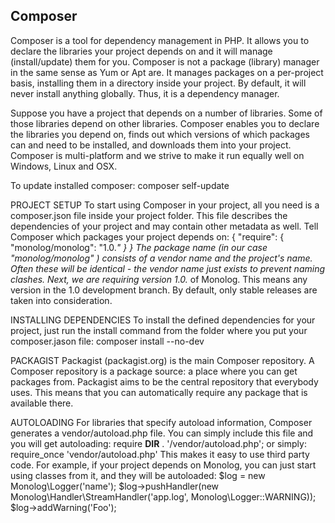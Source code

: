 ## Composer

Composer is a tool for dependency management in PHP. It allows you to declare the libraries your project depends on and it will manage (install/update) them for you. Composer is not a package (library) manager in the same sense as Yum or Apt are. It manages packages on a per-project basis, installing them in a directory inside your project. By default, it will never install anything globally. Thus, it is a dependency manager.

Suppose you have a project that depends on a number of libraries. Some of those libraries depend on other libraries. Composer enables you to declare the libraries you depend on, finds out which versions of which packages can and need to be installed, and downloads them into your project.
Composer is multi-platform and we strive to make it run equally well on Windows, Linux and OSX.

To update installed composer:
composer self-update

PROJECT SETUP
To start using Composer in your project, all you need is a composer.json file inside your project folder. This file describes the dependencies of your project and may contain other metadata as well. Tell Composer which packages your project depends on:
{
    "require": {
        "monolog/monolog": "1.0.*"
    }
}
The package name (in our case "monolog/monolog" ) consists of a vendor name and the project's name. Often these will be identical - the vendor name just exists to prevent naming clashes. Next, we are requiring version 1.0.* of Monolog. This means any version in the 1.0 development branch. By default, only stable releases are taken into consideration. 

INSTALLING DEPENDENCIES
To install the defined dependencies for your project, just run the install command from the folder where you put your composer.jason file:
composer install --no-dev

PACKAGIST
Packagist (packagist.org) is the main Composer repository. A Composer repository is a package source: a place where you can get packages from. Packagist aims to be the central repository that everybody uses. This means that you can automatically require any package that is available there.

AUTOLOADING
For libraries that specify autoload information, Composer generates a vendor/autoload.php file. You can simply include this file and you will get autoloading:
require __DIR__ . '/vendor/autoload.php';
  or simply:
require_once 'vendor/autoload.php'
This makes it easy to use third party code. For example, if your project depends on Monolog, you can just start using classes from it, and they will be autoloaded:
$log = new Monolog\Logger('name');
$log->pushHandler(new Monolog\Handler\StreamHandler('app.log',
    Monolog\Logger::WARNING));
$log->addWarning('Foo');

